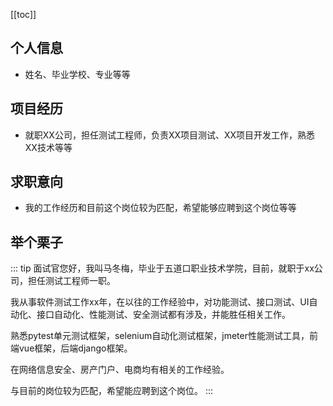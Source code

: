 [[toc]]

## 个人信息
- 姓名、毕业学校、专业等等
## 项目经历
- 就职XX公司，担任测试工程师，负责XX项目测试、XX项目开发工作，熟悉XX技术等等
## 求职意向
- 我的工作经历和目前这个岗位较为匹配，希望能够应聘到这个岗位等等
## 举个栗子
::: tip
面试官您好，我叫马冬梅，毕业于五道口职业技术学院，目前，就职于xx公司，担任测试工程师一职。

我从事软件测试工作xx年，在以往的工作经验中，对功能测试、接口测试、UI自动化、接口自动化、性能测试、安全测试都有涉及，并能胜任相关工作。

熟悉pytest单元测试框架，selenium自动化测试框架，jmeter性能测试工具，前端vue框架，后端django框架。

在网络信息安全、房产门户、电商均有相关的工作经验。

与目前的岗位较为匹配，希望能应聘到这个岗位。
:::